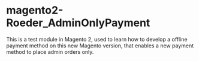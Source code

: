 # magento2-Roeder_AdminOnlyPayment
This is a test module in Magento 2, used to learn how to develop a offline payment method on this new Magento version, that enables a new payment method to place admin orders only.
